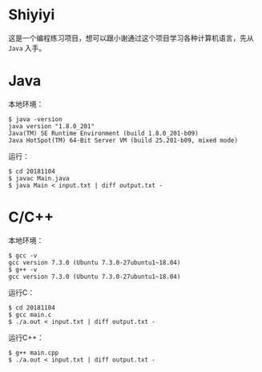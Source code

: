 # Shiyiyi

这是一个编程练习项目，想可以跟小谢通过这个项目学习各种计算机语言，先从 `Java` 入手。

# Java

本地环境：

```
$ java -version
java version "1.8.0_201"
Java(TM) SE Runtime Environment (build 1.8.0_201-b09)
Java HotSpot(TM) 64-Bit Server VM (build 25.201-b09, mixed mode)
```

运行：

```
$ cd 20181104
$ javac Main.java
$ java Main < input.txt | diff output.txt -
```
# C/C++

本地环境：

```
$ gcc -v
gcc version 7.3.0 (Ubuntu 7.3.0-27ubuntu1~18.04) 
$ g++ -v
gcc version 7.3.0 (Ubuntu 7.3.0-27ubuntu1~18.04)
```

运行C：

```
$ cd 20181104
$ gcc main.c
$ ./a.out < input.txt | diff output.txt -
```

运行C++：

```
$ g++ main.cpp
$ ./a.out < input.txt | diff output.txt -
```

